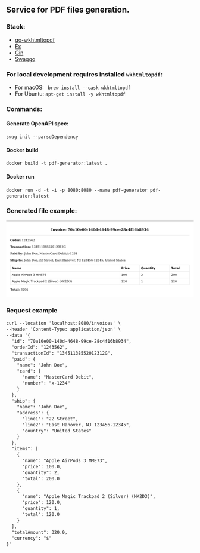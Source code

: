 ## Service for PDF files generation.

### Stack:

* [go-wkhtmltopdf](https://github.com/SebastiaanKlippert/go-wkhtmltopdf)
* [Fx](https://github.com/uber-go/fx)
* [Gin](https://github.com/gin-gonic/gin)
* [Swaggo](https://github.com/swaggo)

### For local development requires installed `wkhtmltopdf`:
* For macOS: ` brew install --cask wkhtmltopdf`
* For Ubuntu: `apt-get install -y wkhtmltopdf`

### Commands:

#### Generate OpenAPI spec:

````shell
swag init --parseDependency
````

#### Docker build

````shell
docker build -t pdf-generator:latest .
````

#### Docker run

````shell
docker run -d -t -i -p 8080:8080 --name pdf-generator pdf-generator:latest
````

### Generated file example:
![img.png](img.png)

### Request example
```shell
curl --location 'localhost:8080/invoices' \
--header 'Content-Type: application/json' \
--data '{
  "id": "70a10e00-140d-4648-99ce-28c4f16b8934",
  "orderId": "1243562",
  "transactionId": "13451138552012312G",
  "paid": {
    "name": "John Doe",
    "card": {
      "name": "MasterCard Debit",
      "number": "x-1234"
    }
  },
  "ship": {
    "name": "John Doe",
    "address": {
      "line1": "22 Street",
      "line2": "East Hanover, NJ 123456-12345",
      "country": "United States"
    }
  },
  "items": [
    {
      "name": "Apple AirPods 3 MME73",
      "price": 100.0,
      "quantity": 2,
      "total": 200.0
    },
    {
      "name": "Apple Magic Trackpad 2 (Silver) (MK2D3)",
      "price": 120.0,
      "quantity": 1,
      "total": 120.0
    }
  ],
  "totalAmount": 320.0,
  "currency": "$"
}'
```
